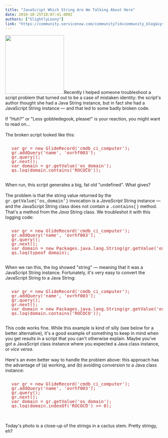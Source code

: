 ```yaml
---
title: "JavaScript Which String Are We Talking About Here"
date: 2010-10-25T18:07:41.000Z
authors: ["SlightlyLoony"]
link: "https://community.servicenow.com/community?id=community_blog&sys_id=1d1deea5dbd0dbc01dcaf3231f961967"
---
```

<p><img  alt="" class="jive-image" src="53ae180adbd85304b322f4621f961961.iix" style="width: auto; height: 188px;" />Recently I helped someone troubleshoot a script problem that turned out to be a case of mistaken identity: the script's author thought she had a Java String instance, but in fact she had a JavaScript String instance — and that led to some badly broken code.<br /><br />If "Huh?" or "Less gobbledegook, please!" is your reaction, you might want to read on...<br /><!--break--><br />The broken script looked like this:<br /><pre style="margin-left:20px;line-height:1;color:FireBrick;"><br />var gr = new GlideRecord('cmdb_ci_computer');<br />gr.addQuery('name', 'ovrhf003');<br />gr.query();<br />gr.next();<br />var domain = gr.getValue('os_domain');<br />gs.log(domain.contains('ROCOCO'));</pre><br />When run, this script generates a big, fat old "undefined". What gives?<br /><br />The problem is that the string value returned by the <span style="font-family:Courier;">gr.getValue('os_domain')</span> invocation is a <i>JavaScript</i> String instance — and the JavaScript String class does not contain a <span style="font-family:Courier;">.contains()</span> method. That's a method from the <i>Java</i> String class. We troubleshot it with this logging code:<br /><pre style="margin-left:20px;line-height:1;color:FireBrick;"><br />var gr = new GlideRecord('cmdb_ci_computer');<br />gr.addQuery('name', 'ovrhf003');<br />gr.query();<br />gr.next();<br />var domain = new Packages.java.lang.String(gr.getValue('os_domain'));<br />gs.log(typeof domain);</pre><br />When we ran this, the log showed "string" — meaning that it was a JavaScript String instance. Fortunately, it's very easy to convert the JavaScript String to a Java String:<br /><pre style="margin-left:20px;line-height:1;color:FireBrick;"><br />var gr = new GlideRecord('cmdb_ci_computer');<br />gr.addQuery('name', 'ovrhf003');<br />gr.query();<br />gr.next();<br />var domain = new Packages.java.lang.String(gr.getValue('os_domain'));<br />gs.log(domain.contains('ROCOCO'));</pre><br />This code works fine. While this example is kind of silly (see below for a better alternative), it's a good example of something to keep in mind when you get results in a script that you can't otherwise explain. Maybe you've got a JavaScript class instance where you expected a Java class instance, or <i>vice versa</i>.<br /><br />Here's an even better way to handle the problem above: this approach has the advantage of (a) working, and (b) avoiding conversion to a Java class instance:<br /><pre style="margin-left:20px;line-height:1;color:FireBrick;"><br />var gr = new GlideRecord('cmdb_ci_computer');<br />gr.addQuery('name', 'ovrhf003');<br />gr.query();<br />gr.next();<br />var domain = gr.getValue('os_domain');<br />gs.log(domain.indexOf('ROCOCO') &gt;= 0);</pre><br /><br />Today's photo is a close-up of the strings in a cactus stem. Pretty stringy, eh?</p>